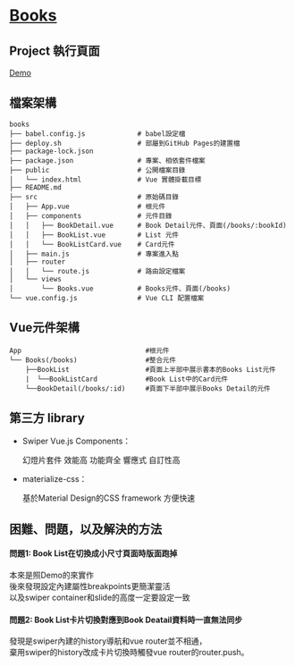 # [Books](https://github.com/UnnotechSoftware/unnotech-frontend-recruit)

## Project 執行頁面

[Demo](https://fusayyun.github.io/books/)


## 檔案架構

```
books
├── babel.config.js             # babel設定檔
├── deploy.sh                   # 部屬到GitHub Pages的建置檔
├── package-lock.json           
├── package.json                # 專案、相依套件檔案
├── public                      # 公開檔案目錄
│   └── index.html              # Vue 實體掛載目標
├── README.md                   
├── src                         # 原始碼目錄
│   ├── App.vue                 # 根元件
│   ├── components              # 元件目錄
│   │   ├── BookDetail.vue      # Book Detail元件、頁面(/books/:bookId)
│   │   ├── BookList.vue        # List 元件
│   │   └── BookListCard.vue    # Card元件
│   ├── main.js                 # 專案進入點
│   ├── router
│   │   └── route.js            # 路由設定檔案
│   └── views
│       └── Books.vue           # Books元件、頁面(/books)
└── vue.config.js               # Vue CLI 配置檔案
```

## Vue元件架構

```
App                               #根元件
└── Books(/books)                 #整合元件
    ├──BookList                   #頁面上半部中展示書本的Books List元件
    |  └──BookListCard            #Book List中的Card元件
    └──BookDetail(/books/:id)     #頁面下半部中展示Books Detail的元件
```

## 第三方 library
- Swiper Vue.js Components：

  幻燈片套件
  效能高
  功能齊全
  響應式
  自訂性高
  
- materialize-css：

  基於Material Design的CSS framework
  方便快速

## 困難、問題，以及解決的方法
#### 問題1: Book List在切換成小尺寸頁面時版面跑掉
本來是照Demo的來實作   
後來發現設定內建屬性breakpoints更簡潔靈活   
以及swiper container和slide的高度一定要設定一致   

#### 問題2: Book List卡片切換對應到Book Deatail資料時一直無法同步   
發現是swiper內建的history導航和vue router並不相通，   
棄用swiper的history改成卡片切換時觸發vue router的router.push。
